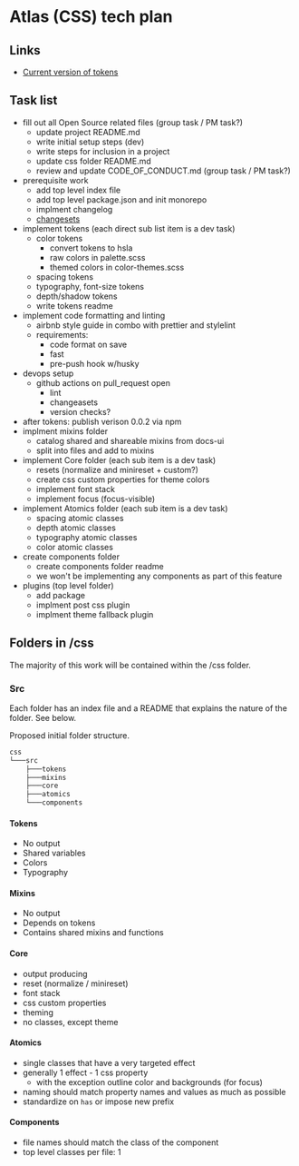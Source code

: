 # Atlas (CSS) tech plan

## Links

- [Current version of tokens](https://www.figma.com/proto/03HGueCJEx4tyZd3Rhfw5B/DevRel-Design-System?node-id=268%3A343&viewport=1143%2C-507%2C0.08135364204645157&scaling=scale-down-width)

## Task list

- fill out all Open Source related files (group task / PM task?)
  - update project README.md
  - write initial setup steps (dev)
  - write steps for inclusion in a project
  - update css folder README.md
  - review and update CODE_OF_CONDUCT.md (group task / PM task?)
- prerequisite work
  - add top level index file
  - add top level package.json and init monorepo
  - implment changelog
  - [changesets](https://github.com/atlassian/changesets)
- implement tokens (each direct sub list item is a dev task)
  - color tokens
    - convert tokens to hsla
    - raw colors in palette.scss
    - themed colors in color-themes.scss
  - spacing tokens
  - typography, font-size tokens
  - depth/shadow tokens
  - write tokens readme
- implement code formatting and linting
  - airbnb style guide in combo with prettier and stylelint
  - requirements:
    - code format on save
    - fast
    - pre-push hook w/husky
- devops setup
  - github actions on pull_request open
    - lint
    - changeasets
    - version checks?
- after tokens: publish verison 0.0.2 via npm
- implment mixins folder
  - catalog shared and shareable mixins from docs-ui
  - split into files and add to mixins
- implement Core folder (each sub item is a dev task)
  - resets (normalize and minireset + custom?)
  - create css custom properties for theme colors
  - implement font stack
  - implement focus (focus-visible)
- implement Atomics folder (each sub item is a dev task)
  - spacing atomic classes
  - depth atomic classes
  - typography atomic classes
  - color atomic classes
- create components folder
  - create components folder readme
  - we won't be implementing any components as part of this feature
- plugins (top level folder)
  - add package
  - implment post css plugin
  - implment theme fallback plugin

## Folders in /css

The majority of this work will be contained within the /css folder.

### Src

Each folder has an index file and a README that explains the nature of the folder. See below.

Proposed initial folder structure.

```txt
css
└───src
    ├───tokens
    ├───mixins
    ├───core
    ├───atomics
    └───components
```

#### Tokens

- No output
- Shared variables
- Colors
- Typography

#### Mixins

- No output
- Depends on tokens
- Contains shared mixins and functions

#### Core

- output producing
- reset (normalize / minireset)
- font stack
- css custom properties
- theming
- no classes, except theme

#### Atomics

- single classes that have a very targeted effect
- generally 1 effect - 1 css property
  - with the exception outline color and backgrounds (for focus)
- naming should match property names and values as much as possible
- standardize on `has` or impose new prefix

#### Components

- file names should match the class of the component
- top level classes per file: 1
